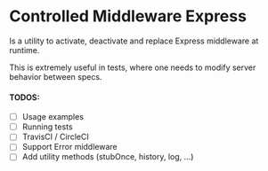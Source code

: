 # Controlled Middleware Express

Is a utility to activate, deactivate and replace Express middleware at runtime.

This is extremely useful in tests, where one needs to modify server behavior between specs.

#### TODOS:
- [ ] Usage examples
- [ ] Running tests
- [ ] TravisCI / CircleCI
- [ ] Support Error middleware
- [ ] Add utility methods (stubOnce, history, log, ...)

